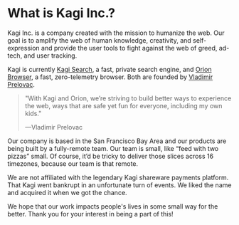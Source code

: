 # What is Kagi Inc.?

Kagi Inc. is a company created with the mission to humanize the web. Our goal is to amplify the web of human knowledge, creativity, and self-expression and provide the user tools to fight against the web of greed, ad-tech, and user tracking.

Kagi is currently [Kagi Search](https://kagi.com), a fast, private search engine, and [Orion Browser](https://browser.kagi.com/), a fast, zero-telemetry browser. Both are founded by [Vladimir Prelovac](https://vladimir.prelovac.com/).

> "With Kagi and Orion, we’re striving to build better ways to experience the web, ways that are safe yet fun for everyone, including my own kids."
> 
> —Vladimir Prelovac
  
Our company is based in the San Francisco Bay Area and our products are being built by a fully-remote team. Our team is small, like “feed with two pizzas” small. Of course, it’d be tricky to deliver those slices across 16 timezones, because our team is that remote.

We are not affiliated with the legendary Kagi shareware payments platform. That Kagi went bankrupt in an unfortunate turn of events. We liked the name and acquired it when we got the chance.
  
We hope that our work impacts people's lives in some small way for the better. Thank you for your interest in being a part of this!